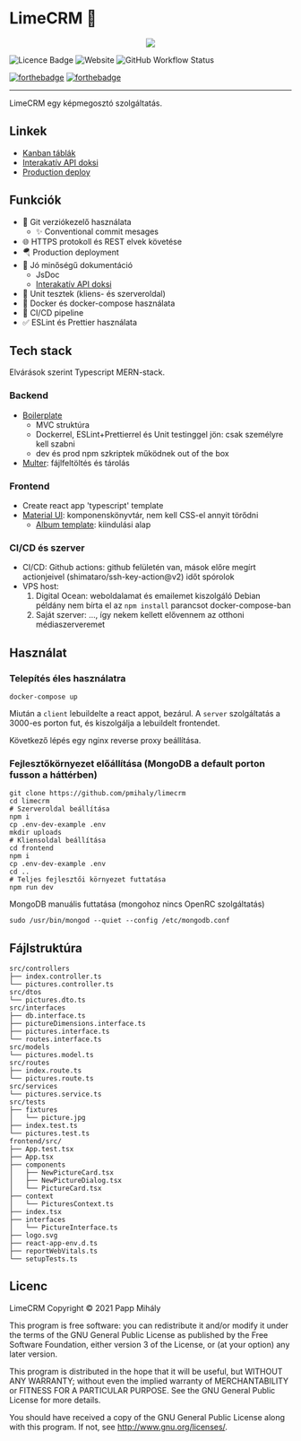 # LimeCRM 🍋

<p align="center">
<img src="https://user-images.githubusercontent.com/47941079/132249864-6a56edc9-bcb2-4479-a77f-e9a98654d353.png">

![Licence Badge](https://img.shields.io/github/license/pmihaly/limecrm?style=for-the-badge) ![Website](https://img.shields.io/website?style=for-the-badge&url=https://2389-84-3-31-39.ngrok.io) ![GitHub Workflow Status](https://img.shields.io/github/workflow/status/pmihaly/limecrm/CI?style=for-the-badge)

[![forthebadge](https://forthebadge.com/images/badges/made-with-typescript.svg)](https://forthebadge.com) [![forthebadge](https://forthebadge.com/images/badges/powered-by-black-magic.svg)](https://forthebadge.com)

</p>

---

LimeCRM egy képmegosztó szolgáltatás.

## Linkek

- [Kanban táblák](https://github.com/pmihaly/limecrm/projects)
- [Interakatív API doksi](https://2389-84-3-31-39.ngrok.io/api-docs)
- [Production deploy](https://2389-84-3-31-39.ngrok.io)

## Funkciók

- 🐙 Git verziókezelő használata
  - ✨ Conventional commit mesages
- 🌐 HTTPS protokoll és REST elvek követése
- 🪂 Production deployment
- 📝 Jó minőségű dokumentáció
  - JsDoc
  - [Interakatív API doksi](https://2389-84-3-31-39.ngrok.io/api-docs)
- 🧪 Unit tesztek (kliens- és szerveroldal)
- 🐳 Docker és docker-compose használata
- 🤖 CI/CD pipeline
- ✅ ESLint és Prettier használata

## Tech stack

Elvárások szerint Typescript MERN-stack.

### Backend

- [Boilerplate](https://www.npmjs.com/package/typescript-express-starter)
  - MVC struktúra
  - Dockerrel, ESLint+Prettierrel és Unit testinggel jön: csak személyre kell szabni
  - dev és prod npm szkriptek működnek out of the box
- [Multer](https://www.npmjs.com/package/multer): fájlfeltöltés és tárolás

### Frontend

- Create react app 'typescript' template
- [Material UI](https://material-ui.com/): komponenskönyvtár, nem kell CSS-el annyit törődni
  - [Album template](https://github.com/mui-org/material-ui/tree/master/docs/src/pages/getting-started/templates/album): kiindulási alap

### CI/CD és szerver

- CI/CD: Github actions: github felületén van, mások előre megírt actionjeivel (shimataro/ssh-key-action@v2) időt spórolok
- VPS host:
  1.  Digital Ocean: weboldalamat és emailemet kiszolgáló Debian példány nem bírta el az `npm install` parancsot docker-compose-ban
  2.  Saját szerver: ..., így nekem kellett elővennem az otthoni médiaszerveremet

## Használat

### Telepítés éles használatra

```shell
docker-compose up
```

Miután a `client` lebuildelte a react appot, bezárul.
A `server` szolgáltatás a 3000-es porton fut, és kiszolgálja a lebuildelt frontendet.

Következő lépés egy nginx reverse proxy beállítása.

### Fejlesztőkörnyezet előállítása (MongoDB a default porton fusson a háttérben)

```shell
git clone https://github.com/pmihaly/limecrm
cd limecrm
# Szerveroldal beállítása
npm i
cp .env-dev-example .env
mkdir uploads
# Kliensoldal beállítása
cd frontend
npm i
cp .env-dev-example .env
cd ..
# Teljes fejlesztői környezet futtatása
npm run dev
```

MongoDB manuális futtatása (mongohoz nincs OpenRC szolgáltatás)

```shell
sudo /usr/bin/mongod --quiet --config /etc/mongodb.conf
```

## Fájlstruktúra

<!-- tree src/controllers src/dtos src/interfaces src/models src/routes src/services src/tests frontend/src/ -->

```
src/controllers
├── index.controller.ts
└── pictures.controller.ts
src/dtos
└── pictures.dto.ts
src/interfaces
├── db.interface.ts
├── pictureDimensions.interface.ts
├── pictures.interface.ts
└── routes.interface.ts
src/models
└── pictures.model.ts
src/routes
├── index.route.ts
└── pictures.route.ts
src/services
└── pictures.service.ts
src/tests
├── fixtures
│   └── picture.jpg
├── index.test.ts
└── pictures.test.ts
frontend/src/
├── App.test.tsx
├── App.tsx
├── components
│   ├── NewPictureCard.tsx
│   ├── NewPictureDialog.tsx
│   └── PictureCard.tsx
├── context
│   └── PicturesContext.ts
├── index.tsx
├── interfaces
│   └── PictureInterface.ts
├── logo.svg
├── react-app-env.d.ts
├── reportWebVitals.ts
└── setupTests.ts

```

## Licenc

LimeCRM
Copyright © 2021 Papp Mihály

This program is free software: you can redistribute it and/or modify
it under the terms of the GNU General Public License as published by
the Free Software Foundation, either version 3 of the License, or
(at your option) any later version.

This program is distributed in the hope that it will be useful,
but WITHOUT ANY WARRANTY; without even the implied warranty of
MERCHANTABILITY or FITNESS FOR A PARTICULAR PURPOSE. See the
GNU General Public License for more details.

You should have received a copy of the GNU General Public License
along with this program. If not, see <http://www.gnu.org/licenses/>.

